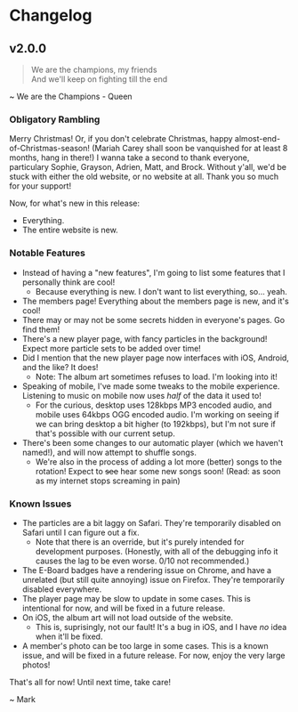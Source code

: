 # Changelog

## v2.0.0

> We are the champions, my friends  
> And we'll keep on fighting till the end

~ We are the Champions - Queen

### Obligatory Rambling

Merry Christmas! Or, if you don't celebrate Christmas, happy almost-end-of-Christmas-season! (Mariah Carey shall soon be vanquished for at least 8 months, hang in there!) I wanna take a second to thank everyone, particulary Sophie, Grayson, Adrien, Matt, and Brock. Without y'all, we'd be stuck with either the old website, or no website at all. Thank you so much for your support!

Now, for what's new in this release:

- Everything.
- The entire website is new.

### Notable Features

- Instead of having a "new features", I'm going to list some features that I personally think are cool!
  - Because everything is new. I don't want to list everything, so... yeah.
- The members page! Everything about the members page is new, and it's cool!
- There may or may not be some secrets hidden in everyone's pages. Go find them!
- There's a new player page, with fancy particles in the background! Expect more particle sets to be added over time!
- Did I mention that the new player page now interfaces with iOS, Android, and the like? It does!
  - Note: The album art sometimes refuses to load. I'm looking into it!
- Speaking of mobile, I've made some tweaks to the mobile experience. Listening to music on mobile now uses _half_ of the data it used to!
  - For the curious, desktop uses 128kbps MP3 encoded audio, and mobile uses 64kbps OGG encoded audio. I'm working on seeing if we can bring desktop a bit higher (to 192kbps), but I'm not sure if that's possible with our current setup.
- There's been some changes to our automatic player (which we haven't named!), and will now attempt to shuffle songs.
  - We're also in the process of adding a lot more (better) songs to the rotation! Expect to ~~see~~ hear some new songs soon! (Read: as soon as my internet stops screaming in pain)

### Known Issues

- The particles are a bit laggy on Safari. They're temporarily disabled on Safari until I can figure out a fix.
  - Note that there is an override, but it's purely intended for development purposes. (Honestly, with all of the debugging info it causes the lag to be even worse. 0/10 not recommended.)
- The E-Board badges have a rendering issue on Chrome, and have a unrelated (but still quite annoying) issue on Firefox. They're temporarily disabled everywhere.
- The player page may be slow to update in some cases. This is intentional for now, and will be fixed in a future release.
- On iOS, the album art will not load outside of the website.
  - This is, suprisingly, not our fault! It's a bug in iOS, and I have _no_ idea when it'll be fixed.
- A member's photo can be too large in some cases. This is a known issue, and will be fixed in a future release. For now, enjoy the very large photos!

That's all for now! Until next time, take care!

~ Mark
